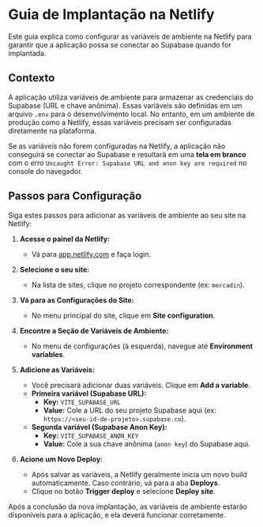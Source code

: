 # Guia de Implantação na Netlify

Este guia explica como configurar as variáveis de ambiente na Netlify para garantir que a aplicação possa se conectar ao Supabase quando for implantada.

## Contexto

A aplicação utiliza variáveis de ambiente para armazenar as credenciais do Supabase (URL e chave anônima). Essas variáveis são definidas em um arquivo `.env` para o desenvolvimento local. No entanto, em um ambiente de produção como a Netlify, essas variáveis precisam ser configuradas diretamente na plataforma.

Se as variáveis não forem configuradas na Netlify, a aplicação não conseguirá se conectar ao Supabase e resultará em uma **tela em branco** com o erro `Uncaught Error: Supabase URL and anon key are required` no console do navegador.

## Passos para Configuração

Siga estes passos para adicionar as variáveis de ambiente ao seu site na Netlify:

1.  **Acesse o painel da Netlify:**
    *   Vá para [app.netlify.com](https://app.netlify.com/) e faça login.

2.  **Selecione o seu site:**
    *   Na lista de sites, clique no projeto correspondente (ex: `mercadin`).

3.  **Vá para as Configurações do Site:**
    *   No menu principal do site, clique em **Site configuration**.

4.  **Encontre a Seção de Variáveis de Ambiente:**
    *   No menu de configurações (à esquerda), navegue até **Environment variables**.

5.  **Adicione as Variáveis:**
    *   Você precisará adicionar duas variáveis. Clique em **Add a variable**.
    *   **Primeira variável (Supabase URL):**
        *   **Key:** `VITE_SUPABASE_URL`
        *   **Value:** Cole a URL do seu projeto Supabase aqui (ex: `https://<seu-id-de-projeto>.supabase.co`).
    *   **Segunda variável (Supabase Anon Key):**
        *   **Key:** `VITE_SUPABASE_ANON_KEY`
        *   **Value:** Cole a sua chave anônima (`anon key`) do Supabase aqui.

6.  **Acione um Novo Deploy:**
    *   Após salvar as variáveis, a Netlify geralmente inicia um novo build automaticamente. Caso contrário, vá para a aba **Deploys**.
    *   Clique no botão **Trigger deploy** e selecione **Deploy site**.

Após a conclusão da nova implantação, as variáveis de ambiente estarão disponíveis para a aplicação, e ela deverá funcionar corretamente.
